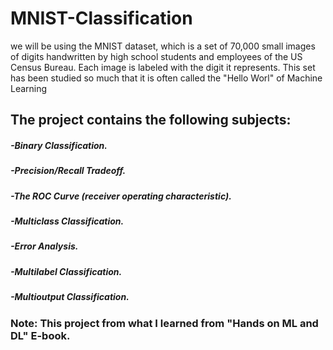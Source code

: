 # MNIST-Classification

we will be using the MNIST dataset, which is a set of 70,000 small images of digits handwritten by high school students and employees of the US Census Bureau. Each image is labeled with the digit it represents. This set has been studied so much that it is often called the "Hello Worl" of Machine Learning

## The project contains the following subjects:
##### -Binary Classification.
##### -Precision/Recall Tradeoff.
##### -The ROC Curve (receiver operating characteristic).
##### -Multiclass Classification.
##### -Error Analysis.
##### -Multilabel Classification.
##### -Multioutput Classification.


### Note: This project from what I learned from "Hands on ML and DL" E-book.
